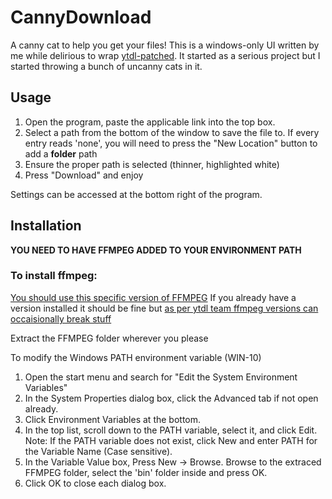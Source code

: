 # CannyDownload
A canny cat to help you get your files!
This is a windows-only UI written by me while delirious to wrap [ytdl-patched](https://github.com/ytdl-patched/ytdl-patched). It started as a serious project but I started throwing a bunch of uncanny cats in it.

## Usage

1. Open the program, paste the applicable link into the top box.
2. Select a path from the bottom of the window to save the file to. If every entry reads 'none', you will need to press the "New Location" button to add a **folder** path
3. Ensure the proper path is selected (thinner, highlighted white)
4. Press "Download" and enjoy

Settings can be accessed at the bottom right of the program.

## Installation

**YOU NEED TO HAVE FFMPEG ADDED TO YOUR ENVIRONMENT PATH**
### To install ffmpeg:
[You should use this specific version of FFMPEG](https://www.gyan.dev/ffmpeg/builds/ffmpeg-release-essentials.zip)
If you already have a version installed it should be fine but [as per ytdl team ffmpeg versions can occaisionally break stuff](https://github.com/ytdl-patched/ytdl-patched/blob/ytdlp/README.md)

Extract the FFMPEG folder wherever you please

To modify the Windows PATH environment variable (WIN-10)
<ol>
<li>Open the start menu and search for "Edit the System Environment Variables"</li>
<li>In the System Properties dialog box, click the Advanced tab if not open already.</li>
<li>Click Environment Variables at the bottom.</li>
<li>In the top list, scroll down to the PATH variable, select it, and click Edit. Note: If the PATH variable does not exist, click New and enter PATH for the Variable Name (Case sensitive).</li>
<li>In the Variable Value box, Press New -> Browse. Browse to the extraced FFMPEG folder, select the 'bin' folder inside and press OK.</li>
<li>Click OK to close each dialog box.</li>
</ol>
